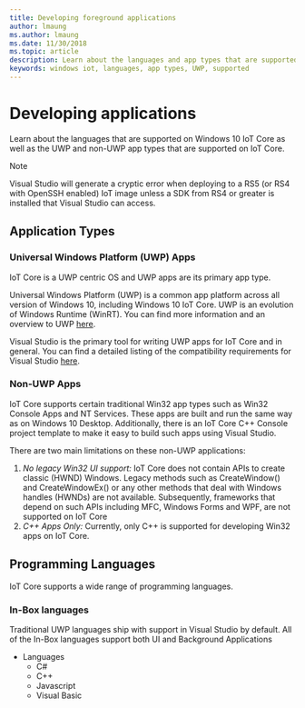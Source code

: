 ```yaml
---
title: Developing foreground applications
author: lmaung
ms.author: lmaung
ms.date: 11/30/2018
ms.topic: article
description: Learn about the languages and app types that are supported by IoT Core.
keywords: windows iot, languages, app types, UWP, supported
---
```


# Developing applications
Learn about the languages that are supported on Windows 10 IoT Core as well as the UWP and non-UWP app types that are supported on IoT Core.


> [!NOTE]
> Visual Studio will generate a cryptic error when deploying to a RS5 (or RS4 with OpenSSH enabled) IoT image unless a SDK from RS4 or greater is installed that Visual Studio can access.

## Application Types

### Universal Windows Platform (UWP) Apps
IoT Core is a UWP centric OS and UWP apps are its primary app type.

Universal Windows Platform (UWP) is a common app platform across all version of Windows 10, including Windows 10 IoT Core.  UWP is an evolution of Windows Runtime (WinRT). You can find more information and an overview to UWP [here](https://docs.microsoft.com/windows/uwp/get-started/universal-application-platform-guide).

Visual Studio is the primary tool for writing UWP apps for IoT Core and in general. You can find a detailed listing of the compatibility requirements for Visual Studio [here](https://docs.microsoft.com/visualstudio/productinfo/vs2017-compatibility-vs).

### Non-UWP Apps
IoT Core supports certain traditional Win32 app types such as Win32 Console Apps and NT Services. These apps are built and run the same way as on Windows 10 Desktop. Additionally, there is an IoT Core C++ Console project template to make it easy to build such apps using Visual Studio.

There are two main limitations on these non-UWP applications:
1. *No legacy Win32 UI support:* IoT Core does not contain APIs to create classic (HWND) Windows. Legacy methods such as CreateWindow() and CreateWindowEx() or any other methods that deal with Windows handles (HWNDs) are not available. Subsequently, frameworks that depend on such APIs including MFC, Windows Forms and WPF, are not supported on IoT Core
2. *C++ Apps Only:* Currently, only C++ is supported for developing Win32 apps on IoT Core.

## Programming Languages

IoT Core supports a wide range of programming languages.

### In-Box languages
Traditional UWP languages ship with support in Visual Studio by default. All of the In-Box languages support both UI and Background Applications
 
* Languages
  * C#
  * C++
  * Javascript
  * Visual Basic
  
  
